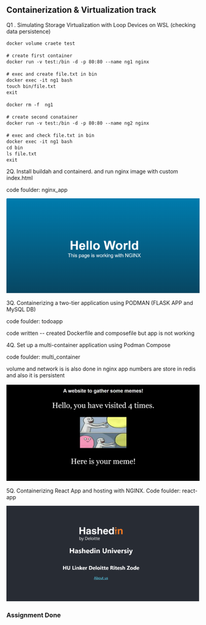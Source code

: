 ## Containerization & Virtualization track


Q1 . Simulating Storage Virtualization with Loop Devices on WSL
(checking data persistence)

```
docker volume craete test

# create first container
docker run -v test:/bin -d -p 80:80 --name ng1 nginx

# exec and create file.txt in bin
docker exec -it ng1 bash
touch bin/file.txt
exit

docker rm -f  ng1

# create second conatainer
docker run -v test:/bin -d -p 80:80 --name ng2 nginx

# exec and check file.txt in bin
docker exec -it ng1 bash
cd bin
ls file.txt
exit

```

2Q. Install buildah and containerd. and run nginx image with custom index.html

code foulder: nginx_app

![alt text](image-1.png)


3Q. Containerizing a two-tier application using PODMAN (FLASK APP and 
MySQL DB)

code foulder: todoapp

code written -- created Dockerfile and composefile but app is not working

4Q. Set up a multi-container application using Podman Compose

code foulder: multi_container

volume and network is is also done in nginx app 
numbers are store in redis and also it is persistent

![alt text](image-2.png)

5Q. Containerizing React App and hosting with NGINX. 
Code foulder: react-app
 
![alt text](image.png)


### Assignment Done